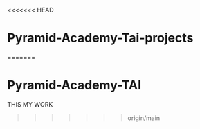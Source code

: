 <<<<<<< HEAD
# Pyramid-Academy-Tai-projects
=======
# Pyramid-Academy-TAI
THIS MY WORK
>>>>>>> origin/main
